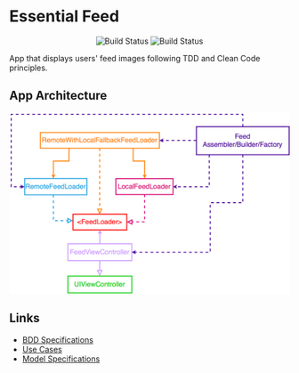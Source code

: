 
# Essential Feed

<p align="center">
    <img src="https://github.com/Angel5215/EssentialFeed/workflows/CI-macOS/badge.svg" alt="Build Status"/>
    <img src="https://github.com/Angel5215/EssentialFeed/workflows/CI-iOS/badge.svg" alt="Build Status"/>
</p>

App that displays users' feed images following TDD and Clean Code principles. 

## App Architecture

<p align="center">
    <img src="files/img/feed_architecture.png" width="600px"/>
</p>

## Links

- [BDD Specifications](files/BDD-Specs.md)
- [Use Cases](files/Use-Cases.md)
- [Model Specifications](files/Model-Specs.md)